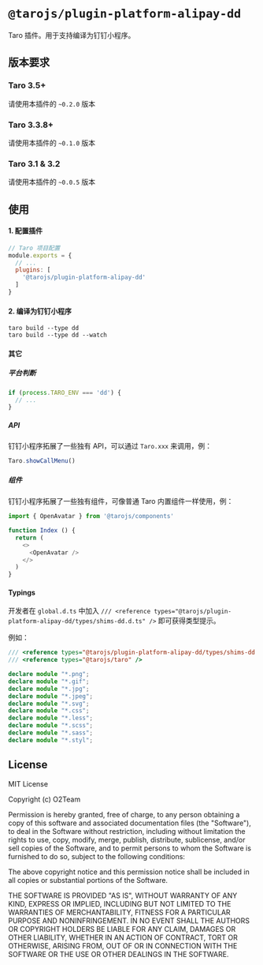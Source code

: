 # `@tarojs/plugin-platform-alipay-dd`

Taro 插件。用于支持编译为钉钉小程序。

## 版本要求

### Taro 3.5+

请使用本插件的 `~0.2.0` 版本

### Taro 3.3.8+

请使用本插件的 `~0.1.0` 版本

### Taro 3.1 & 3.2

请使用本插件的 `~0.0.5` 版本

## 使用

#### 1. 配置插件

```js
// Taro 项目配置
module.exports = {
  // ...
  plugins: [
    '@tarojs/plugin-platform-alipay-dd'
  ]
}
```

#### 2. 编译为钉钉小程序

```shell
taro build --type dd
taro build --type dd --watch
```

#### 其它

##### 平台判断

```js
if (process.TARO_ENV === 'dd') {
  // ...
}
```

##### API

钉钉小程序拓展了一些独有 API，可以通过 `Taro.xxx` 来调用，例：

```js
Taro.showCallMenu()
```

##### 组件

钉钉小程序拓展了一些独有组件，可像普通 Taro 内置组件一样使用，例：

```js
import { OpenAvatar } from '@tarojs/components'

function Index () {
  return (
    <>
      <OpenAvatar />
    </>
  )
}
```

#### Typings

开发者在 `global.d.ts` 中加入 `/// <reference types="@tarojs/plugin-platform-alipay-dd/types/shims-dd.d.ts" />` 即可获得类型提示。

例如：

```typescript
/// <reference types="@tarojs/plugin-platform-alipay-dd/types/shims-dd.d.ts" />
/// <reference types="@tarojs/taro" />

declare module "*.png";
declare module "*.gif";
declare module "*.jpg";
declare module "*.jpeg";
declare module "*.svg";
declare module "*.css";
declare module "*.less";
declare module "*.scss";
declare module "*.sass";
declare module "*.styl";
````

## License

MIT License

Copyright (c) O2Team

Permission is hereby granted, free of charge, to any person obtaining a copy
of this software and associated documentation files (the "Software"), to deal
in the Software without restriction, including without limitation the rights
to use, copy, modify, merge, publish, distribute, sublicense, and/or sell
copies of the Software, and to permit persons to whom the Software is
furnished to do so, subject to the following conditions:

The above copyright notice and this permission notice shall be included in all
copies or substantial portions of the Software.

THE SOFTWARE IS PROVIDED "AS IS", WITHOUT WARRANTY OF ANY KIND, EXPRESS OR
IMPLIED, INCLUDING BUT NOT LIMITED TO THE WARRANTIES OF MERCHANTABILITY,
FITNESS FOR A PARTICULAR PURPOSE AND NONINFRINGEMENT. IN NO EVENT SHALL THE
AUTHORS OR COPYRIGHT HOLDERS BE LIABLE FOR ANY CLAIM, DAMAGES OR OTHER
LIABILITY, WHETHER IN AN ACTION OF CONTRACT, TORT OR OTHERWISE, ARISING FROM,
OUT OF OR IN CONNECTION WITH THE SOFTWARE OR THE USE OR OTHER DEALINGS IN THE
SOFTWARE.
